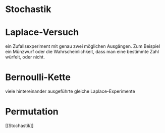 # Stochastik

# Laplace-Versuch

ein Zufallsexperiment mit genau zwei möglichen Ausgängen. Zum Beispiel ein Münzwurf oder die Wahrscheinlichkeit, dass man eine bestimmte Zahl würfelt, oder nicht.

# Bernoulli-Kette

viele hintereinander ausgeführte gleiche Laplace-Experimente

# Permutation
[[Stochastik]]